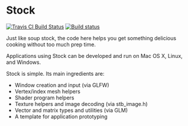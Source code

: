 # Stock

[![Travis CI Build Status](https://travis-ci.org/matteblair/stock.svg?branch=master)](https://travis-ci.org/matteblair/stock/builds)
[![Build status](https://ci.appveyor.com/api/projects/status/32h461q2xxum6j75/branch/master?svg=true)](https://ci.appveyor.com/project/matteblair/stock)

Just like soup stock, the code here helps you get something delicious cooking without too much prep time.

Applications using Stock can be developed and run on Mac OS X, Linux, and Windows.

Stock is simple. Its main ingredients are:

 - Window creation and input (via GLFW)
 - Vertex/index mesh helpers
 - Shader program helpers
 - Texture helpers and image decoding (via stb_image.h)
 - Vector and matrix types and utilities (via GLM)
 - A template for application prototyping
